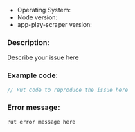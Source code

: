 <!--
1. Before filing a bug please make sure to search the open issues
to make sure it hasn't already been reported: https://github.com/facundoolano/app-store-scraper/issues

2. Also make sure you are running the latest version of the code. Old versions of the package tend to break
due to changes in source pages being scraped.
-->

- Operating System:
- Node version:
- app-play-scraper version:

### Description:

Describe your issue here

### Example code:

```js
// Put code to reproduce the issue here
```

### Error message:

```
Put error message here
```
